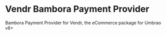 # Vendr Bambora Payment Provider

Bambora Payment Provider for Vendr, the eCommerce package for Umbrao v8+
